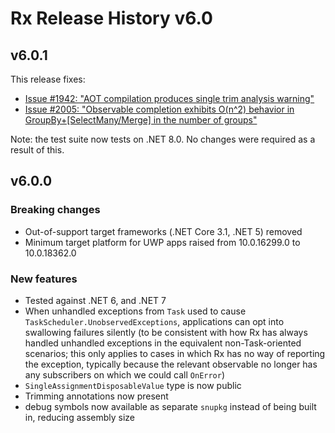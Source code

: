 # Rx Release History v6.0

## v6.0.1

This release fixes:

* [Issue #1942: "AOT compilation produces single trim analysis warning"](https://github.com/dotnet/reactive/issues/1942)
* [Issue #2005: "Observable completion exhibits O(n^2) behavior in GroupBy+[SelectMany/Merge] in the number of groups"](https://github.com/dotnet/reactive/issues/2005)

Note: the test suite now tests on .NET 8.0. No changes were required as a result of this.

## v6.0.0

### Breaking changes

* Out-of-support target frameworks (.NET Core 3.1, .NET 5) removed
* Minimum target platform for UWP apps raised from 10.0.16299.0 to 10.0.18362.0

### New features

* Tested against .NET 6, and .NET 7
* When unhandled exceptions from `Task` used to cause `TaskScheduler.UnobservedExceptions`, applications can opt into swallowing failures silently (to be consistent with how Rx has always handled unhandled exceptions in the equivalent non-Task-oriented scenarios; this only applies to cases in which Rx has no way of reporting the exception, typically because the relevant observable no longer has any subscribers on which we could call `OnError`)
* `SingleAssignmentDisposableValue` type is now public
* Trimming annotations now present
* debug symbols now available as separate `snupkg` instead of being built in, reducing assembly size